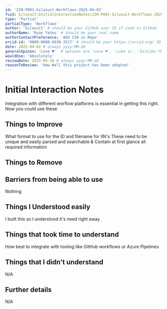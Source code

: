 ```yaml
---
id: 'IIN-P001-kilasuit-Workflows-2025-04-02'
fuid: kilasuit\InitialInteractionNotes\IIN-P001-kilasuit-Workflows-2025-04-02
type: 'Partial'
partialType: 'Workflows' 
author: 'kilasuit' # should be your GitHub user ID if used in GitHub
authorName: 'Ryan Yates' # should be your real name
authorContactPreference: 'Add IIN in Repo'
orcid-id: '0009-0009-6030-3517' # should be your https://orcid.org/ ID
date: 2025-04-02 # always yyyy-MM-dd
generalOpinon: 'Love ♥'  # options are 'Love ♥', 'Like 👍', 'Dislike 👎', 'Unsure 🤔'
wouldUse: 'Absolutely'
reviewDate: 2025-05-10 # always yyyy-MM-dd
reasonToReview: 'How Well this project has been adopted'
---
```


# Initial Interaction Notes

Integration with different worflow platforms is essential in getting this right.
Now you could use these

## Things to Improve

What format to use for the ID and filename for IIN's
These need to be unique and easily parsed and searchable & Contain at first glance all required information

## Things to Remove

## Barriers from being able to use

Nothing

## Things I Understood easily

I built this so I understood it's need right away

## Things that took time to understand

How best to integrate with tooling like GitHub workflows or Azure Pipelines

## Things that I didn't understand

N/A

## Further details

N/A
